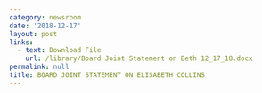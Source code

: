 ```yaml
---
category: newsroom
date: '2018-12-17'
layout: post
links:
  - text: Download File
    url: /library/Board Joint Statement on Beth 12_17_18.docx
permalink: null
title: BOARD JOINT STATEMENT ON ELISABETH COLLINS
---
```

